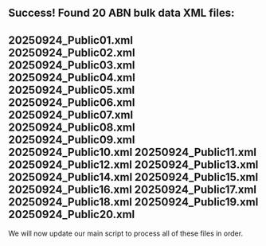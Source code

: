 Success! Found 20 ABN bulk data XML files:
------------------------------
20250924_Public01.xml
20250924_Public02.xml
20250924_Public03.xml
20250924_Public04.xml
20250924_Public05.xml
20250924_Public06.xml
20250924_Public07.xml
20250924_Public08.xml
20250924_Public09.xml
20250924_Public10.xml
20250924_Public11.xml
20250924_Public12.xml
20250924_Public13.xml
20250924_Public14.xml
20250924_Public15.xml
20250924_Public16.xml
20250924_Public17.xml
20250924_Public18.xml
20250924_Public19.xml
20250924_Public20.xml
------------------------------

We will now update our main script to process all of these files in order.
